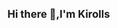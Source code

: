 <h2>Hi there 👋,I'm Kirolls </h2>

<!--
**Kirolls20/Kirolls20** is a ✨ _special_ ✨ repository because its `README.md` (this file) appears on your GitHub profile.
![github](https://img.shields.io/badge/GitHub-000000?style=for-the-badge&logo=GitHub&logoColor=white)]
Here are some ideas to get you started:

- 🔭 I’m currently working on ...
- 🌱 I’m currently learning ...
- 👯 I’m looking to collaborate on ...
- 🤔 I’m looking for help with ...
- 💬 Ask me about ...
- 📫 How to reach me: ...
- 😄 Pronouns: ...
- ⚡ Fun fact: ...
-->
